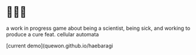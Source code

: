 # 🌻🌻🌻
a work in progress game about being a scientist, being sick, and working to produce a cure
feat. cellular automata

[current demo](quewon.github.io/haebaragi
